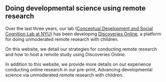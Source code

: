 ## Doing developmental science using remote research
Over the last three years, our lab ([Conceptual Development and Social Cognition Lab at NYU](www.kidconcepts.org)) has been developing [Discoveries Online](www.discoveriesonline.org), a platform for doing unmoderated remote research with children. 

On this website, we detail our strategies for conducting remote research and how to host a remote study using Discoveries Online. 

In addition to this website, we provide more details on our experience conducting online research in our pre-print, Advancing developmental science via unmoderated remote research with children. 